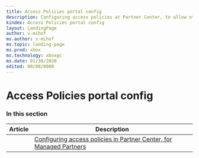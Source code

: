 ```yaml
---
title: Access Policies portal config
description: Configuring access policies at Partner Center, to allow other apps, games, and services to access a title's Xbox Live settings.
kindex: Access Policies portal config
layout: LandingPage
author: v-mihof
ms.author: v-mihof
ms.topic: landing-page
ms.prod: xbox
ms.technology: xboxgc
ms.date: 01/30/2020
edited: 00/00/0000
---
```


# Access Policies portal config

### In this section

| Article | Description |
|---------|-------------|
|| [Configuring access policies in Partner Center, for Managed Partners](live-access-policies-udc.md) | Configuring access policies to allow other apps, games, and services to access a title's Xbox Live settings.|

<!-- {% jumppage its %} -->
